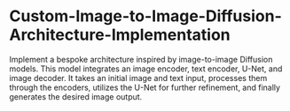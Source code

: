 # Custom-Image-to-Image-Diffusion-Architecture-Implementation
 Implement a bespoke architecture inspired by image-to-image Diffusion models. This model integrates an image encoder, text encoder, U-Net, and image decoder. It takes an initial image and text input, processes them through the encoders, utilizes the U-Net for further refinement, and finally generates the desired image output.

